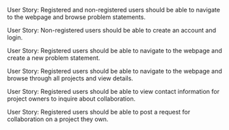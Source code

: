 User Story:
  Registered and non-registered users should be able to navigate to the webpage and browse problem statements.

User Story:
  Non-registered users should be able to create an account and login.

User Story: 
  Registered users should be able to navigate to the webpage and create a new problem statement.

User Story: 
  Registered users should be able to navigate to the webpage and browse through all projects and view details.

User Story: 
  Registered users should be able to view contact information for project owners to inquire about collaboration.

User Story: 
  Registered users should be able to post a request for collaboration on a project they own.

